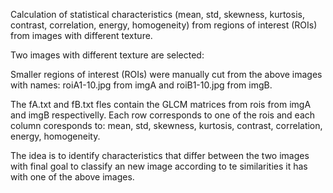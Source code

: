 Calculation of statistical characteristics (mean, std, skewness, kurtosis, contrast, correlation, energy, homogeneity) from regions of interest (ROIs) from images with different texture.


Two images with different texture are selected:

Smaller regions of interest (ROIs) were manually cut from the above images with names: roiA1-10.jpg from imgA and roiB1-10.jpg from imgB.

The fA.txt and fB.txt fles contain the GLCM matrices from rois from imgA and imgB respectivelly. Each row corresponds to one of the rois and each column coresponds to: mean, std, skewness, kurtosis, contrast, correlation, energy, homogeneity.

The idea is to identify characteristics that differ between the two images with final goal to classify an new image according to te similarities it has with one of the above images.
